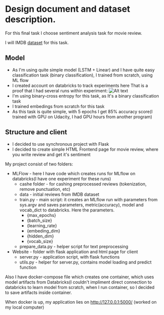 # Design document and dataset description.

For this final task I choose sentiment analysis task for movie review.

I will IMDB [dataset](https://www.kaggle.com/lakshmi25npathi/imdb-dataset-of-50k-movie-reviews) for this task.

## Model
* As I'm using quite simple model (LSTM + Linear) and I have quite easy classification task (binary classification), I trained from scratch, using ML flow
* I created account on databricks to track experiments here
That is a proof that I had several runs within experiment:
![Alt text](/relative/path/to/img.jpg?raw=true "Optional Title")
* I'm using binary-cross entropy for this task, as It's a binary classification task
* I trained embedings from scratch for this task
* As this task is quite simple, with 5 epochs I get 85% accuracy score(I trained with GPU on Udacity, I had GPU hours from another program)

## Structure and client 
* I decided to use synchronous project with Flask
* I decided to create simple HTML Frontend page for movie review, where you write review and get it's sentiment

My project consist of two folders:
* MLFlow - here I have code which creates runs for MLflow on databricks(I have one experiment for these runs)
  * cashe folder - for cashing preprocessed reviews (tokenization, remove punctuation, etc) 
  * data - initial reviews from IMDB dataset
  * train.py - main script: it creates an MLflow run with parameters from sys.argv and saves parameters, metric(accuracy), model and vocab_dict to databricks. Here the parameters.
    * {max_epochs} 
    * {batch_size} 
    * {learning_rate} 
    * {embeding_dim} 
    * {hidden_dim} 
    * {vocab_size}
  * prepare_data.py - helper script for text preprocessing
* Website - folder with flask application and html page for client
  * server.py - application script, with flask functions
  * utils.py - helper for server.py, contains model loading and predict function

Also I have docker-compose file which creates one container, which uses model artifacts from Databricks(I couldn't impliment direct connection to databricks to learn model from scratch, when I run container, so I decided to save artifacts inside container.

When docker is up, my application lies on http://127.0.0.1:5000/ (worked on my local computer)
